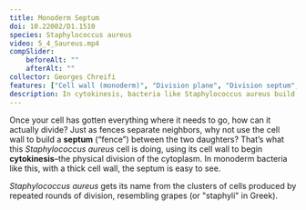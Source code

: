```yaml
---
title: Monoderm Septum
doi: 10.22002/D1.1510
species: Staphylococcus aureus
video: 5_4_Saureus.mp4
compSlider:
    beforeAlt: ""
    afterAlt: ""
collector: Georges Chreifi
features: ["Cell wall (monoderm)", "Division plane", "Division septum", "Membrane (monoderm)", "Ribosomes"]
description: In cytokinesis, bacteria like Staphylococcus aureus build a septum of cell wall to divide into two daughter cells
---
```


Once your cell has gotten everything where it needs to go, how can it actually divide? Just as fences separate neighbors, why not use the cell wall to build a **septum** (“fence”) between the two daughters? That’s what this *Staphylococcus aureus* cell is doing, using its cell wall to begin **cytokinesis**–the physical division of the cytoplasm. In monoderm bacteria like this, with a thick cell wall, the septum is easy to see.

*Staphylococcus aureus* gets its name from the clusters of cells produced by repeated rounds of division, resembling grapes (or "staphyli" in Greek).

